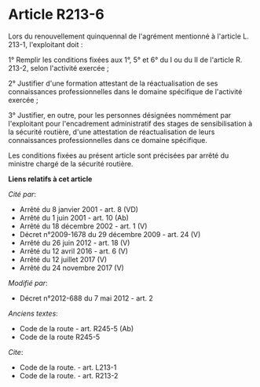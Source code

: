 # Article R213-6

Lors du renouvellement quinquennal de l'agrément mentionné à l'article L. 213-1, l'exploitant doit : 

1° Remplir les conditions fixées aux 1°, 5° et 6° du I ou du II de l'article R. 213-2, selon l'activité exercée ; 

2° Justifier d'une formation attestant de la réactualisation de ses connaissances professionnelles dans le domaine spécifique
de l'activité exercée ; 

3° Justifier, en outre, pour les personnes désignées nommément par l'exploitant pour l'encadrement administratif des stages
de sensibilisation à la sécurité routière, d'une attestation de réactualisation de leurs connaissances professionnelles dans
ce domaine spécifique. 

Les conditions fixées au présent article sont précisées par arrêté du   ministre chargé de la sécurité routière.

**Liens relatifs à cet article**

_Cité par_:

  - Arrêté du 8 janvier 2001 - art. 8 (VD)
  - Arrêté du 1 juin 2001 - art. 10 (Ab)
  - Arrêté du 18 décembre 2002 - art. 1 (V)
  - Décret n°2009-1678 du 29 décembre 2009 - art. 24 (V)
  - Arrêté du 26 juin 2012 - art. 18 (V)
  - Arrêté du 12 avril 2016 - art. 6 (V)
  - Arrêté du 12 juillet 2017 (V)
  - Arrêté du 24 novembre 2017 (V)

_Modifié par_:

  - Décret n°2012-688 du 7 mai 2012 - art. 2

_Anciens textes_:

  - Code de la route - art. R245-5 (Ab)
  - Code de la route R245-5

_Cite_:

  - Code de la route. - art. L213-1
  - Code de la route. - art. R213-2
